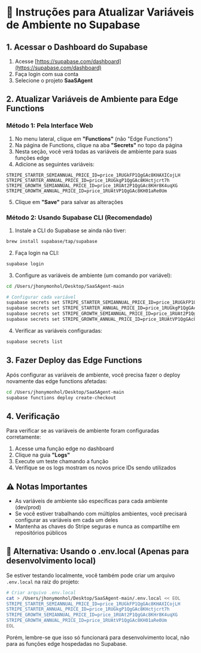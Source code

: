 # 🔧 Instruções para Atualizar Variáveis de Ambiente no Supabase

## 1. Acessar o Dashboard do Supabase

1. Acesse [https://supabase.com/dashboard](https://supabase.com/dashboard)
2. Faça login com sua conta
3. Selecione o projeto **SaaSAgent**

## 2. Atualizar Variáveis de Ambiente para Edge Functions

### Método 1: Pela Interface Web

1. No menu lateral, clique em **"Functions"** (não "Edge Functions")
2. Na página de Functions, clique na aba **"Secrets"** no topo da página
3. Nesta seção, você verá todas as variáveis de ambiente para suas funções edge
4. Adicione as seguintes variáveis:

```
STRIPE_STARTER_SEMIANNUAL_PRICE_ID=price_1RUGkFP1QgGAc8KHAXICojLH
STRIPE_STARTER_ANNUAL_PRICE_ID=price_1RUGkgP1QgGAc8KHctjcrt7h
STRIPE_GROWTH_SEMIANNUAL_PRICE_ID=price_1RUAt2P1QgGAc8KHr8K4uqXG
STRIPE_GROWTH_ANNUAL_PRICE_ID=price_1RUAtVP1QgGAc8KH01aRe0Um
```

5. Clique em **"Save"** para salvar as alterações

### Método 2: Usando Supabase CLI (Recomendado)

1. Instale a CLI do Supabase se ainda não tiver:
```bash
brew install supabase/tap/supabase
```

2. Faça login na CLI:
```bash
supabase login
```

3. Configure as variáveis de ambiente (um comando por variável):
```bash
cd /Users/jhonymonhol/Desktop/SaaSAgent-main

# Configurar cada variável
supabase secrets set STRIPE_STARTER_SEMIANNUAL_PRICE_ID=price_1RUGkFP1QgGAc8KHAXICojLH
supabase secrets set STRIPE_STARTER_ANNUAL_PRICE_ID=price_1RUGkgP1QgGAc8KHctjcrt7h
supabase secrets set STRIPE_GROWTH_SEMIANNUAL_PRICE_ID=price_1RUAt2P1QgGAc8KHr8K4uqXG
supabase secrets set STRIPE_GROWTH_ANNUAL_PRICE_ID=price_1RUAtVP1QgGAc8KH01aRe0Um
```

4. Verificar as variáveis configuradas:
```bash
supabase secrets list
```

## 3. Fazer Deploy das Edge Functions

Após configurar as variáveis de ambiente, você precisa fazer o deploy novamente das edge functions afetadas:

```bash
cd /Users/jhonymonhol/Desktop/SaaSAgent-main
supabase functions deploy create-checkout
```

## 4. Verificação

Para verificar se as variáveis de ambiente foram configuradas corretamente:

1. Acesse uma função edge no dashboard
2. Clique na guia **"Logs"**
3. Execute um teste chamando a função
4. Verifique se os logs mostram os novos price IDs sendo utilizados

## ⚠️ Notas Importantes

- As variáveis de ambiente são específicas para cada ambiente (dev/prod)
- Se você estiver trabalhando com múltiplos ambientes, você precisará configurar as variáveis em cada um deles
- Mantenha as chaves do Stripe seguras e nunca as compartilhe em repositórios públicos

## 🔄 Alternativa: Usando o .env.local (Apenas para desenvolvimento local)

Se estiver testando localmente, você também pode criar um arquivo `.env.local` na raiz do projeto:

```bash
# Criar arquivo .env.local
cat > /Users/jhonymonhol/Desktop/SaaSAgent-main/.env.local << EOL
STRIPE_STARTER_SEMIANNUAL_PRICE_ID=price_1RUGkFP1QgGAc8KHAXICojLH
STRIPE_STARTER_ANNUAL_PRICE_ID=price_1RUGkgP1QgGAc8KHctjcrt7h
STRIPE_GROWTH_SEMIANNUAL_PRICE_ID=price_1RUAt2P1QgGAc8KHr8K4uqXG
STRIPE_GROWTH_ANNUAL_PRICE_ID=price_1RUAtVP1QgGAc8KH01aRe0Um
EOL
```

Porém, lembre-se que isso só funcionará para desenvolvimento local, não para as funções edge hospedadas no Supabase.
